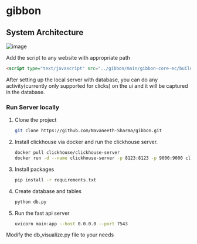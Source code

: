 # gibbon


## System Architecture 
![image](https://github.com/user-attachments/assets/f314aab3-0e0c-4ac1-964d-257a8d4ca007)



Add the script to any website with appropriate path
```html
<script type="text/javascript" src="../gibbon/main/gibbon-core-ec/build/gibbon.js"></script>
```
After setting up the local server with database, you can do any activity(currently only supported for clicks) on the ui and it will be captured in the database.

### Run Server locally 

1. Clone the project 
    ```bash
    git clone https://github.com/Navaneeth-Sharma/gibbon.git
    ```
2. Install clickhouse via docker and run the clickhouse server.
    ```bash
    docker pull clickhouse/clickhouse-server
    docker run -d --name clickhouse-server -p 8123:8123 -p 9000:9000 clickhouse/clickhouse-server
    ```
3. Install packages
    ```bash
    pip install -r requirements.txt
    ```
4. Create database and tables 
    ```bash 
    python db.py
    ```
5. Run the fast api server
    ```bash
    uvicorn main:app --host 0.0.0.0 --port 7543
    ```

Modify the db_visualize.py file to your needs 
